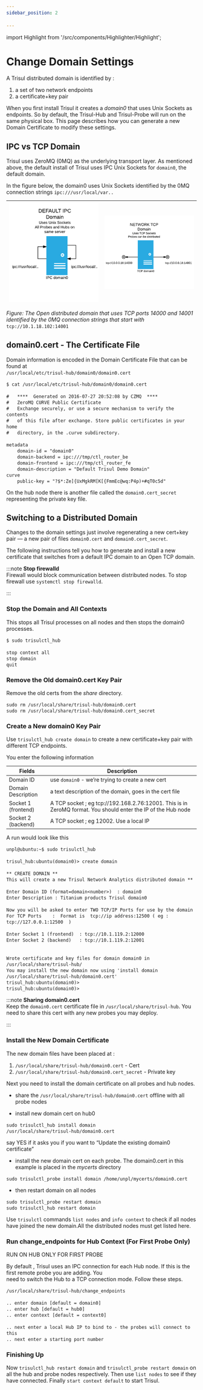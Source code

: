 ```yaml
---
sidebar_position: 2

---
```


import Highlight from '/src/components/Highlighter/Highlight';

# Change Domain Settings

A Trisul distributed domain is identified by :

1. a set of two network endpoints
2. a certificate+key pair

When you first install Trisul it creates a *domain0* that uses Unix
Sockets as endpoints. So by default, the Trisul-Hub and Trisul-Probe
will run on the same physical box. This page describes how you can
generate a new Domain Certificate to modify these settings.

## IPC vs TCP Domain

Trisul uses ZeroMQ (0MQ) as the underlying transport layer. As mentioned
above, the default install of Trisul uses IPC Unix Sockets for
`domain0`, the default domain.

In the figure below, the domain0 uses Unix Sockets identified by the 0MQ
connection strings `ipc:///usr/local/var..`

| ![](images/ipctcp.png) | ![](images/tcpdomain.png) |
| ---------------------- | ------------------------- |

*Figure: The Open distributed domain that uses TCP ports 14000 and 14001 identified by the 0MQ connection strings that start with* `tcp://10.1.18.102:14001` 

## domain0.cert - The Certificate File

Domain information is encoded in the Domain Certificate File that can be
found at  
`/usr/local/etc/trisul-hub/domain0/domain0.cert`

```language-bash
$ cat /usr/local/etc/trisul-hub/domain0/domain0.cert

#   ****  Generated on 2016-07-27 20:52:08 by CZMQ  ****
#   ZeroMQ CURVE Public Certificate
#   Exchange securely, or use a secure mechanism to verify the contents
#   of this file after exchange. Store public certificates in your home
#   directory, in the .curve subdirectory.

metadata
    domain-id = "domain0"
    domain-backend = ipc:///tmp/ctl_router_be
    domain-frontend = ipc:///tmp/ctl_router_fe
    domain-description = "Default Trisul Demo Domain"
curve
    public-key = "?$*:Ze]{UxMgkRM[K[{FmmEc@wq:P4p)+#qT0c5d"
```

On the hub node there is another file called the `domain0.cert_secret`
representing the private key file.

## Switching to a Distributed Domain

Changes to the domain settings just involve regenerating a new cert+key
pair — a new pair of files `domain0.cert` and `domain0.cert_secret`.

The following instructions tell you how to generate and install a new
certificate that switches from a default IPC domain to an Open TCP
domain.

:::note **Stop firewalld**  
Firewall would block communication between distributed nodes. To stop
firewall use `systemctl stop firewalld`.

:::

### Stop the Domain and All Contexts

This stops all Trisul processes on all nodes and then stops the domain0
processes.

```language-bash
$ sudo trisulctl_hub

stop context all
stop domain
quit
```

### Remove the Old domain0.cert Key Pair

Remove the old certs from the *share* directory.

```language-bash
sudo rm /usr/local/share/trisul-hub/domain0.cert
sudo rm /usr/local/share/trisul-hub/domain0.cert_secret
```

### Create a New domain0 Key Pair

Use `trisulctl_hub create domain` to create a new certificate+key pair
with different TCP endpoints.

You enter the following information

| Fields              | Description                                                                                |
| ------------------- | ------------------------------------------------------------------------------------------ |
| Domain ID           | use `domain0` - we’re trying to create a new cert                                          |
| Domain Description  | a text description of the domain, goes in the cert file                                    |
| Socket 1 (frontend) | A TCP socket ; eg tcp://192.168.2.76:12001. This is in ZeroMQ format. You should enter the IP of the Hub node                                                                                                 |
| Socket 2 (backend)  | A TCP socket ; eg 12002. Use a local IP                                                    |

A run would look like this

```language-bash
unpl@ubuntu:~$ sudo trisulctl_hub 

trisul_hub:ubuntu(domain0)> create domain

** CREATE DOMAIN ** 
This will create a new Trisul Network Analytics distributed domain ** 

Enter Domain ID (format=domain<number>)  : domain0 
Enter Description : Titanium products Trisul domain0

Now you will be asked to enter TWO TCP/IP Ports for use by the domain 
For TCP Ports    :  Format is  tcp://ip address:12500 ( eg : tcp://127.0.0.1:12500  ) 

Enter Socket 1 (frontend)  : tcp://10.1.119.2:12000
Enter Socket 2 (backend)   : tcp://10.1.119.2:12001


Wrote certificate and key files for domain domain0 in /usr/local/share/trisul-hub/
You may install the new domain now using 'install domain /usr/local/share/trisul-hub/domain0.cert' 
trisul_hub:ubuntu(domain0)> 
trisul_hub:ubuntu(domain0)> 
```

:::note **Sharing domain0.cert**  
Keep the `domain0.cert` certificate file in
`/usr/local/share/trisul-hub`. You need to share this cert with any new
probes you may deploy.

:::

### Install the New Domain Certificate

The new domain files have been placed at :  

1. `/usr/local/share/trisul-hub/domain0.cert` - Cert  
2. `/usr/local/share/trisul-hub/domain0.cert_secret` - Private key

Next you need to install the domain certificate on all probes and hub
nodes.

- share the `/usr/local/share/trisul-hub/domain0.cert` offline with all
  probe nodes

- install new domain cert on hub0

```
sudo trisulctl_hub install domain
/usr/local/share/trisul-hub/domain0.cert
```

say YES if it asks you if you want to “Update the existing domain0
certificate”

- install the new domain cert on each probe. The domain0.cert in this
  example is placed in the *mycerts* directory

```
sudo trisulctl_probe install domain /home/unpl/mycerts/domain0.cert
```

- then restart domain on all nodes

```
sudo trisulctl_probe restart domain  
sudo trisulctl_hub restart domain
```

Use `trisulctl` commands `list nodes` and `info context` to check if all
nodes have joined the new domain.All the distributed nodes must get
listed here.

### Run change_endpoints for Hub Context (For First Probe Only)

<span class="badge badge--danger">RUN ON HUB</span>
<span class="badge badge--info">ONLY FOR FIRST PROBE</span>

By default , Trisul uses an IPC connection for each Hub node. If this is
the first remote probe you are adding. You  
need to switch the Hub to a TCP connection mode. Follow these steps.

```language-bash
/usr/local/share/trisul-hub/change_endpoints

.. enter domain [default = domain0]
.. enter hub [default = hub0]
.. enter context [default = context0]

.. next enter a local Hub IP to bind to - the probes will connect to this
.. next enter a starting port number
```

### Finishing Up

Now `trisulctl_hub restart domain` and `trisulctl_probe restart domain`
on all the hub and probe nodes respectively. Then use `list nodes` to
see if they have connected. Finally `start context default` to start
Trisul.
